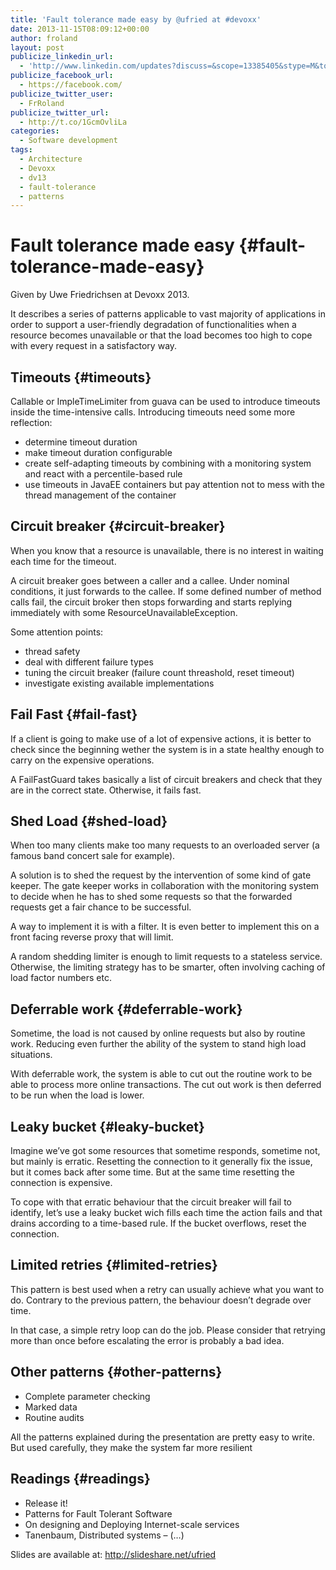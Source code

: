 ```yaml
---
title: 'Fault tolerance made easy by @ufried at #devoxx'
date: 2013-11-15T08:09:12+00:00
author: froland
layout: post
publicize_linkedin_url:
  - 'http://www.linkedin.com/updates?discuss=&scope=13385405&stype=M&topic=5807026282172944384&type=U&a=YR9z'
publicize_facebook_url:
  - https://facebook.com/
publicize_twitter_user:
  - FrRoland
publicize_twitter_url:
  - http://t.co/1GcmOvliLa
categories:
  - Software development
tags:
  - Architecture
  - Devoxx
  - dv13
  - fault-tolerance
  - patterns
---
```

# Fault tolerance made easy {#fault-tolerance-made-easy}

Given by Uwe Friedrichsen at Devoxx 2013.

It describes a series of patterns applicable to vast majority of applications in order to support a user-friendly degradation of functionalities when a resource becomes unavailable or that the load becomes too high to cope with every request in a satisfactory way.

<!--more-->

## Timeouts {#timeouts}

Callable or ImpleTimeLimiter from guava can be used to introduce timeouts inside the time-intensive calls. Introducing timeouts need some more reflection:

  * determine timeout duration
  * make timeout duration configurable
  * create self-adapting timeouts by combining with a monitoring system and react with a percentile-based rule
  * use timeouts in JavaEE containers but pay attention not to mess with the thread management of the container

## Circuit breaker {#circuit-breaker}

When you know that a resource is unavailable, there is no interest in waiting each time for the timeout.

A circuit breaker goes between a caller and a callee. Under nominal conditions, it just forwards to the callee. If some defined number of method calls fail, the circuit broker then stops forwarding and starts replying immediately with some ResourceUnavailableException.

Some attention points:

  * thread safety
  * deal with different failure types
  * tuning the circuit breaker (failure count threashold, reset timeout)
  * investigate existing available implementations

## Fail Fast {#fail-fast}

If a client is going to make use of a lot of expensive actions, it is better to check since the beginning wether the system is in a state healthy enough to carry on the expensive operations.

A FailFastGuard takes basically a list of circuit breakers and check that they are in the correct state. Otherwise, it fails fast.

## Shed Load {#shed-load}

When too many clients make too many requests to an overloaded server (a famous band concert sale for example).

A solution is to shed the request by the intervention of some kind of gate keeper. The gate keeper works in collaboration with the monitoring system to decide when he has to shed some requests so that the forwarded requests get a fair chance to be successful.

A way to implement it is with a filter. It is even better to implement this on a front facing reverse proxy that will limit.

A random shedding limiter is enough to limit requests to a stateless service. Otherwise, the limiting strategy has to be smarter, often involving caching of load factor numbers etc.

## Deferrable work {#deferrable-work}

Sometime, the load is not caused by online requests but also by routine work. Reducing even further the ability of the system to stand high load situations.

With deferrable work, the system is able to cut out the routine work to be able to process more online transactions. The cut out work is then deferred to be run when the load is lower.

## Leaky bucket {#leaky-bucket}

Imagine we&#8217;ve got some resources that sometime responds, sometime not, but mainly is erratic. Resetting the connection to it generally fix the issue, but it comes back after some time. But at the same time resetting the connection is expensive.

To cope with that erratic behaviour that the circuit breaker will fail to identify, let&#8217;s use a leaky bucket wich fills each time the action fails and that drains according to a time-based rule. If the bucket overflows, reset the connection.

## Limited retries {#limited-retries}

This pattern is best used when a retry can usually achieve what you want to do. Contrary to the previous pattern, the behaviour doesn&#8217;t degrade over time.

In that case, a simple retry loop can do the job. Please consider that retrying more than once before escalating the error is probably a bad idea.

## Other patterns {#other-patterns}

  * Complete parameter checking
  * Marked data
  * Routine audits

All the patterns explained during the presentation are pretty easy to write. But used carefully, they make the system far more resilient

## Readings {#readings}

  * Release it!
  * Patterns for Fault Tolerant Software
  * On designing and Deploying Internet-scale services
  * Tanenbaum, Distributed systems &#8211; (&#8230;)

Slides are available at: <http://slideshare.net/ufried>